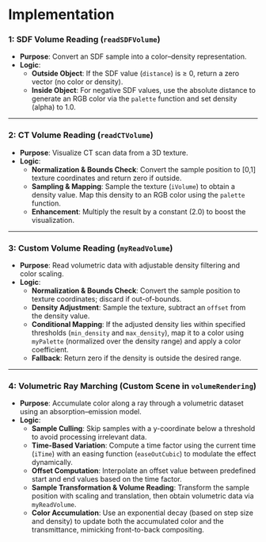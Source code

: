 # Implementation

### 1: SDF Volume Reading (`readSDFVolume`)
- **Purpose**: Convert an SDF sample into a color–density representation.
- **Logic**:
    - **Outside Object**: If the SDF value (`distance`) is ≥ 0, return a zero vector (no color or density).
    - **Inside Object**: For negative SDF values, use the absolute distance to generate an RGB color via the `palette` function and set density (alpha) to 1.0.

---

### 2: CT Volume Reading (`readCTVolume`)
- **Purpose**: Visualize CT scan data from a 3D texture.
- **Logic**:
    - **Normalization & Bounds Check**: Convert the sample position to [0,1] texture coordinates and return zero if outside.
    - **Sampling & Mapping**: Sample the texture (`iVolume`) to obtain a density value. Map this density to an RGB color using the `palette` function.
    - **Enhancement**: Multiply the result by a constant (2.0) to boost the visualization.

---

### 3: Custom Volume Reading (`myReadVolume`)
- **Purpose**: Read volumetric data with adjustable density filtering and color scaling.
- **Logic**:
    - **Normalization & Bounds Check**: Convert the sample position to texture coordinates; discard if out-of-bounds.
    - **Density Adjustment**: Sample the texture, subtract an `offset` from the density value.
    - **Conditional Mapping**: If the adjusted density lies within specified thresholds (`min_density` and `max_density`), map it to a color using `myPalette` (normalized over the density range) and apply a color coefficient.
    - **Fallback**: Return zero if the density is outside the desired range.

---

### 4: Volumetric Ray Marching (Custom Scene in `volumeRendering`)
- **Purpose**: Accumulate color along a ray through a volumetric dataset using an absorption–emission model.
- **Logic**:
    - **Sample Culling**: Skip samples with a y-coordinate below a threshold to avoid processing irrelevant data.
    - **Time-Based Variation**: Compute a time factor using the current time (`iTime`) with an easing function (`easeOutCubic`) to modulate the effect dynamically.
    - **Offset Computation**: Interpolate an offset value between predefined start and end values based on the time factor.
    - **Sample Transformation & Volume Reading**: Transform the sample position with scaling and translation, then obtain volumetric data via `myReadVolume`.
    - **Color Accumulation**: Use an exponential decay (based on step size and density) to update both the accumulated color and the transmittance, mimicking front-to-back compositing.